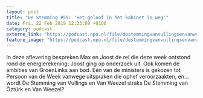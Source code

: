 ```yaml
---
layout: post
title: "De Stemming #59: 'Het geloof in het kabinet is weg'"
date: Fri, 22 Feb 2019 12:33:09 +0100
category: podcast
externe_link: "https://podcast.npo.nl/file/destemmingvanvullingsenvanweezel/4397/nporadio1_destemmingvanvullingsenvanweezel_20190222_de-stemming-van-vullings-van-weezel-59_31JWMO.mp3"
feature_image: "https://podcast.npo.nl/file/destemmingvanvullingsenvanweezel/4397/nporadio1_destemmingvanvullingsenvanweezel_20190222_de-stemming-van-vullings-van-weezel-59_31JWMO.mp3"
---
```


In deze aflevering bespreken Max en Joost de rel die deze week ontstond rond de energierekening: Joost ging op onderzoek uit. Ook komen de ambities van GroenLinks aan bod. Eén van de ministers is gekozen tot Persoon van de Week vanwege uitspraken die ophef veroorzaakten, en... wordt De Stemming van Vullings en Van Weezel straks De Stemming van Öztürk en Van Weezel?
